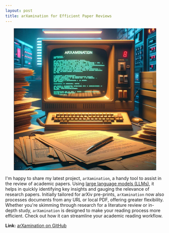 ```yaml
---
layout: post
title: arXamination for Efficient Paper Reviews
---
```


<p align="center">
    <img width="450" src="img/arxamination_computer.jpg">
</p>

I'm happy to share my latest project, `arXamination`, a handy tool to assist in
the review of academic papers. Using [large language models
(LLMs)](https://en.wikipedia.org/wiki/Large_language_model), it helps in
quickly identifying key insights and gauging the relevance of research papers.
Initially tailored for arXiv pre-prints, `arXamination` now also processes
documents from any URL or local PDF, offering greater flexibility. Whether
you're skimming through research for a literature review or in-depth study,
`arXamination` is designed to make your reading process more efficient. Check out
how it can streamline your academic reading workflow.

**Link:** [arXamination on GitHub](https://github.com/rmattila/arXamination)

